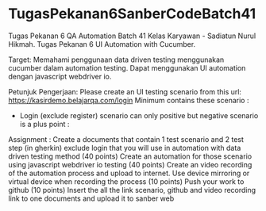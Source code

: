# TugasPekanan6SanberCodeBatch41
Tugas Pekanan 6 QA Automation Batch 41 Kelas Karyawan - Sadiatun Nurul Hikmah.
Tugas Pekanan 6 UI Automation with Cucumber.

Target‌:
Memahami penggunaan data driven testing menggunakan cucumber dalam automation testing.
Dapat menggunakan UI automation dengan javascript webdriver io.

Petunjuk Pengerjaan:
Please create an UI testing scenario from this url:
https://kasirdemo.belajarqa.com/login 
Minimum contains these scenario :
- Login (exclude register) 
scenario can only positive but negative scenario is a plus point : 

Assignment :
Create a documents that contain 1 test scenario and 2 test step (in gherkin) exclude login that you will use in automation with data driven testing method (40 points)
Create an automation for those scenario using javascript webdriver io testing (40 points)
Create an video recording of the automation process and upload to internet. Use device mirroring or virtual device when recording the process (10 points)
Push your work to github (10 points)
Insert the all the link scenario, github and video recording link to one documents and upload it to sanber web
